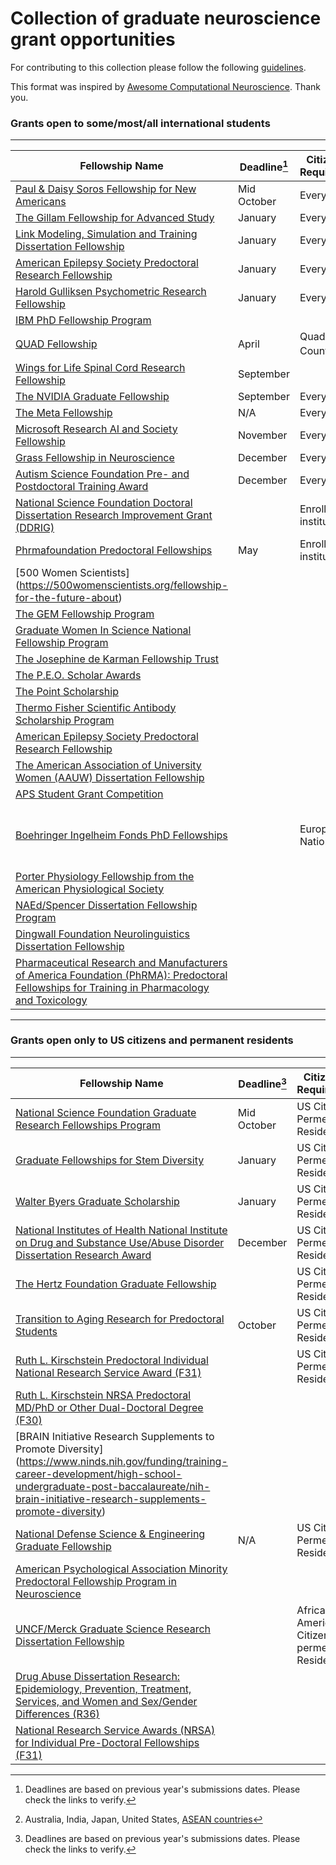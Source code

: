 # Collection of graduate neuroscience grant opportunities

For contributing to this collection please follow the following [guidelines](contributing.md). 

This format was inspired by [Awesome Computational
Neuroscience](https://github.com/eselkin/awesome-computational-neuroscience/tree/master). Thank you. 

### Grants open to some/most/all international students 
---

| Fellowship Name | Deadline[^*]| Citizenship Requirements | Eligibility | Details | 
| --------------- | ----------- | ------------------------ | ----------- | ------- | 
| [Paul & Daisy Soros Fellowship for New Americans](https://www.pdsoros.org/apply/online-application) | Mid October | Everyone | | |
| [The Gillam Fellowship for Advanced Study](https://www.hhmi.org/programs/gilliam-fellows#Eligibility) | January | Everyone | | |
| [Link Modeling, Simulation and Training Dissertation Fellowship](https://linksim.org/) | January | Everyone | | |
| [American Epilepsy Society Predoctoral Research Fellowship](https://cms.aesnet.org/research-funding/funding/early-career/predoctoral-research-fellowships) | January | Everyone | | |
| [Harold Gulliksen Psychometric Research Fellowship](https://www.ets.org/research/internship-fellowship/about/harold-gulliksen.html) | January | Everyone | | |
| [IBM PhD Fellowship Program](https://research.ibm.com/university/awards/fellowships.html) | | | | ||
| [QUAD Fellowship](https://www.quadfellowship.org/) | April | Quad Countries [^1]   | ||
| [Wings for Life Spinal Cord Research Fellowship](https://www.wingsforlife.com/uk/research/application/#format-1)| September | | | |
| [The NVIDIA Graduate Fellowship](https://research.nvidia.com/graduate-fellowships)| September | Everyone | | |
| [The Meta Fellowship](https://research.facebook.com/fellows/)|N/A |Everyone | | |
| [Microsoft Research AI and Society Fellowship](https://www.microsoft.com/en-us/research/academic-program/ai-society-fellows/how-to-apply/)| November  | Everyone | | |
| [Grass Fellowship in Neuroscience](https://grassfoundation.org/fellowship-overview/)| December | Everyone | | |
| [Autism Science Foundation Pre- and Postdoctoral Training Award](https://autismsciencefoundation.org/apply-for-a-predoc-post-doc-fellowship/)| December | Everyone| | |
| [National Science Foundation Doctoral Dissertation Research Improvement Grant (DDRIG)](https://new.nsf.gov/funding/graduate-students#doctoral-dissertation-research-improvement-grants-ddrig-02d) | | Enrolled in US institution | |
| [Phrmafoundation Predoctoral Fellowships](https://www.phrmafoundation.org/grants-fellowships/predoctoral-fellowships/)| May |  Enrolled in US institution| | |
|[500 Women Scientists] (https://500womenscientists.org/fellowship-for-the-future-about) | | | | |
|[The GEM Fellowship Program](https://www.gemfellowship.org/students/gem-fellowship-program/)
|[Graduate Women In Science National Fellowship Program](https://www.gwis.org/page/fellowship_program)| | | | |
|[The Josephine de Karman Fellowship Trust](http://www.dekarman.org/qualifications/)| | | | |
|[The P.E.O. Scholar Awards](https://www.peointernational.org/scholar)| | | | |
|[The Point Scholarship](https://pointfoundation.org/point-apply/apply-now/)| | | | |
|[Thermo Fisher Scientific Antibody Scholarship Program](https://www.thermofisher.com/us/en/home/life-science/antibodies/thermo-fisher-scientific-antibody-scholarship-program.html)| | | | |
|[American Epilepsy Society Predoctoral Research Fellowship](https://www.aesnet.org/research/funding_for_junior_investigators/Pre_Doctoral_Fellowships)| | | | |
|[The American Association of University Women (AAUW) Dissertation Fellowship](https://www.aauw.org/resources/programs/fellowships-grants/current-opportunities/american/)| | | | |
|[APS Student Grant Competition](https://www.psychologicalscience.org/members/grants-awards-and-symposia/student-grant-competition)| | | | |
|[Boehringer Ingelheim Fonds PhD Fellowships](http://www.bifonds.de/fellowships-grants/phd-fellowships.html)| | European Nationality| in US/ US in European Phd Program ||
|[Porter Physiology Fellowship from the American Physiological Society](http://www.the-aps.org/mm/Education/Minority-Program/Educational-Projects/Porter-Physiology-Development-Fellowship)|||||
|[NAEd/Spencer Dissertation Fellowship Program](https://naeducation.org/naedspencer-dissertation-fellowship-program/)| | | | |
|[Dingwall Foundation Neurolinguistics Dissertation Fellowship](https://dingwallfoundation.org/fol-guidelines/)| | | | |
|[Pharmaceutical Research and Manufacturers of America Foundation (PhRMA): Predoctoral Fellowships for Training in Pharmacology and Toxicology](http://www.phrmafoundation.org/awards/pharmacology/)|||||



---

### Grants open only to US citizens and permanent residents 
---

| Fellowship Name | Deadline[^*]| Citizenship Requirements | Eligibility | Details | 
| --------------- | -------- | ------------------------ | ----------- | ------- | 
| [National Science Foundation Graduate Research Fellowships Program](https://www.nsfgrfp.org/) | Mid October | US Citizens & Permenant Residents | | | 
| [Graduate Fellowships for Stem Diversity](https://stemfellowships.org/) | January | US Citizens & Permenant Residents | | |
| [Walter Byers Graduate Scholarship](https://www.ncaa.org/sports/2013/11/21/walter-byers-graduate-scholarship.aspx) | January | US Citizens & Permenant Residents | | |
| [National Institutes of Health National Institute on Drug and Substance Use/Abuse Disorder Dissertation Research Award](https://grants.nih.gov/grants/guide/pa-files/PAR-23-194.html#_Section_III._Eligibility) | December | US Citizens & Permenant Residents| | |
| [The Hertz Foundation Graduate Fellowship](https://www.hertzfoundation.org/the-fellowship/)| |US Citizens & Permenant Residents | | | 
| [Transition to Aging Research for Predoctoral Students](https://www.nia.nih.gov/research/training/f99-k00-transition-aging-research-predoctoral-students#dates)| October  |  US Citizens & Permenant Residents| | |
|[Ruth L. Kirschstein Predoctoral Individual National Research Service Award (F31)](https://researchtraining.nih.gov/programs/fellowships/F31)| | US Citizen & Permenant Resident | | |
|[Ruth L. Kirschstein NRSA Predoctoral MD/PhD or Other Dual-Doctoral Degree (F30)](https://grants.nih.gov/grants/guide/pa-files/PA-19-192.html) | | | | |
|[BRAIN Initiative Research Supplements to Promote Diversity] (https://www.ninds.nih.gov/funding/training-career-development/high-school-undergraduate-post-baccalaureate/nih-brain-initiative-research-supplements-promote-diversity)| | | | |
|[National Defense Science & Engineering Graduate Fellowship](https://ndseg.sysplus.com/)|N/A  |  US Citizens & Permenant Residents | | |
|[American Psychological Association Minority Predoctoral Fellowship Program in Neuroscience](https://www.apa.org/pi/mfp/index)|||||
|[UNCF/Merck Graduate Science Research Dissertation Fellowship](http://www.uncf.org/)||African American US Citizens & permenant Residents|||
|[Drug Abuse Dissertation Research: Epidemiology, Prevention, Treatment, Services, and Women and Sex/Gender Differences (R36)](http://grants.nih.gov/grants/guide/pa-files/PAR-13-182.html)|||||
|[National Research Service Awards (NRSA) for Individual Pre-Doctoral Fellowships (F31)](http://grants.nih.gov/grants/guide/pa-files/PA-11-111.html)|||||

[^*]: Deadlines are based on previous year's submissions dates. Please check the links to verify.
[^1]: Australia, India, Japan, United States, [ASEAN countries](https://asean.org/member-states/)
